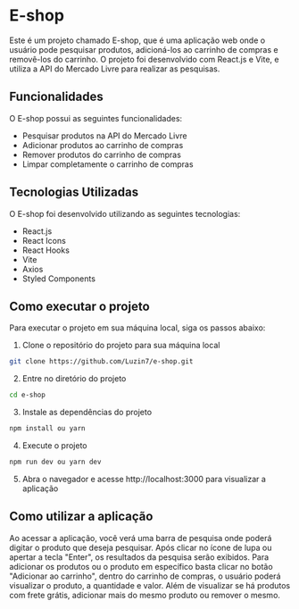 # E-shop

Este é um projeto chamado E-shop, que é uma aplicação web onde o usuário pode pesquisar produtos, adicioná-los ao carrinho de compras e removê-los do carrinho. O projeto foi desenvolvido com React.js e Vite, e utiliza a API do Mercado Livre para realizar as pesquisas.

## Funcionalidades

O E-shop possui as seguintes funcionalidades:

- Pesquisar produtos na API do Mercado Livre
- Adicionar produtos ao carrinho de compras
- Remover produtos do carrinho de compras
- Limpar completamente o carrinho de compras

## Tecnologias Utilizadas

O E-shop foi desenvolvido utilizando as seguintes tecnologias:

- React.js
- React Icons
- React Hooks
- Vite
- Axios
- Styled Components

## Como executar o projeto

Para executar o projeto em sua máquina local, siga os passos abaixo:


1. Clone o repositório do projeto para sua máquina local

```bash
git clone https://github.com/Luzin7/e-shop.git
```

2. Entre no diretório do projeto
```bash
cd e-shop
```

3. Instale as dependências do projeto
```bash
npm install ou yarn
```

4. Execute o projeto
```bash
npm run dev ou yarn dev
```

5. Abra o navegador e acesse http://localhost:3000 para visualizar a aplicação

## Como utilizar a aplicação

Ao acessar a aplicação, você verá uma barra de pesquisa onde poderá digitar o produto que deseja pesquisar. Após clicar no ícone de lupa ou apertar a tecla "Enter", os resultados da pesquisa serão exibidos. Para adicionar os produtos ou o produto em específico basta clicar no botão "Adicionar ao carrinho", dentro do carrinho de compras, o usuário poderá visualizar o produto, a quantidade e valor. Além de visualizar se há produtos com frete grátis, adicionar mais do mesmo produto ou remover o mesmo.
